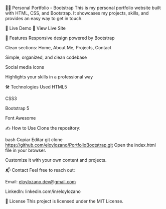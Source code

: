 🧑‍💻 Personal Portfolio - Bootstrap
This is my personal portfolio website built with HTML, CSS, and Bootstrap. It showcases my projects, skills, and provides an easy way to get in touch.

🚀 Live Demo
🔗 View Live Site

📌 Features
Responsive design powered by Bootstrap

Clean sections: Home, About Me, Projects, Contact

Simple, organized, and clean codebase

Social media icons

Highlights your skills in a professional way

🛠 Technologies Used
HTML5

CSS3

Bootstrap 5

Font Awesome

✍️ How to Use
Clone the repository:

bash
Copiar
Editar
git clone https://github.com/eloylozano/PortfolioBootstrap.git
Open the index.html file in your browser.

Customize it with your own content and projects.

📬 Contact
Feel free to reach out:

Email: eloylozano.dev@gmail.com

LinkedIn: linkedin.com/in/eloylozano

📄 License
This project is licensed under the MIT License.

